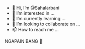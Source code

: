 - 👋 Hi, I’m @Sahalarbani
- 👀 I’m interested in ...
- 🌱 I’m currently learning ...
- 💞️ I’m looking to collaborate on ...
- 📫 How to reach me ...

NGAPAIN BANG 🗿 

<!---
Sahalarbani/Sahalarbani is a ✨ special ✨ repository because its `README.md` (this file) appears on your GitHub profile.
You can click the Preview link to take a look at your changes.
--->
